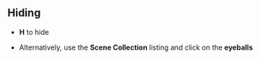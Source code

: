 
## Hiding 

- **H** to hide

- Alternatively, use the **Scene Collection** listing and click on the **eyeballs**